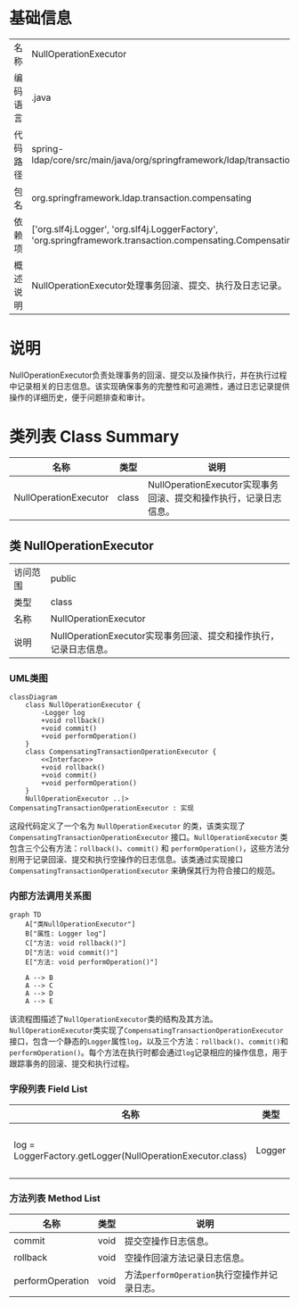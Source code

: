 # 基础信息

|      |      |
|------|------|
| 名称 | NullOperationExecutor |
| 编码语言 | .java |
| 代码路径 | spring-ldap/core/src/main/java/org/springframework/ldap/transaction/compensating/NullOperationExecutor.java |
| 包名 | org.springframework.ldap.transaction.compensating |
| 依赖项 | ['org.slf4j.Logger', 'org.slf4j.LoggerFactory', 'org.springframework.transaction.compensating.CompensatingTransactionOperationExecutor'] |
| 概述说明 | NullOperationExecutor处理事务回滚、提交、执行及日志记录。 |

# 说明

NullOperationExecutor负责处理事务的回滚、提交以及操作执行，并在执行过程中记录相关的日志信息。该实现确保事务的完整性和可追溯性，通过日志记录提供操作的详细历史，便于问题排查和审计。

# 类列表 Class Summary

| 名称   | 类型  | 说明 |
|-------|------|-------------|
| NullOperationExecutor | class | NullOperationExecutor实现事务回滚、提交和操作执行，记录日志信息。 |



## 类 NullOperationExecutor

|      |      |
|------|------|
| 访问范围 | public |
| 类型 | class |
| 名称 | NullOperationExecutor |
| 说明 | NullOperationExecutor实现事务回滚、提交和操作执行，记录日志信息。 |


### UML类图

```mermaid
classDiagram
    class NullOperationExecutor {
        -Logger log
        +void rollback()
        +void commit()
        +void performOperation()
    }
    class CompensatingTransactionOperationExecutor {
        <<Interface>>
        +void rollback()
        +void commit()
        +void performOperation()
    }
    NullOperationExecutor ..|> CompensatingTransactionOperationExecutor : 实现
```

这段代码定义了一个名为 `NullOperationExecutor` 的类，该类实现了 `CompensatingTransactionOperationExecutor` 接口。`NullOperationExecutor` 类包含三个公有方法：`rollback()`、`commit()` 和 `performOperation()`，这些方法分别用于记录回滚、提交和执行空操作的日志信息。该类通过实现接口 `CompensatingTransactionOperationExecutor` 来确保其行为符合接口的规范。


### 内部方法调用关系图

```mermaid
graph TD
    A["类NullOperationExecutor"]
    B["属性: Logger log"]
    C["方法: void rollback()"]
    D["方法: void commit()"]
    E["方法: void performOperation()"]

    A --> B
    A --> C
    A --> D
    A --> E
```

该流程图描述了`NullOperationExecutor`类的结构及其方法。`NullOperationExecutor`类实现了`CompensatingTransactionOperationExecutor`接口，包含一个静态的`Logger`属性`log`，以及三个方法：`rollback()`、`commit()`和`performOperation()`。每个方法在执行时都会通过`log`记录相应的操作信息，用于跟踪事务的回滚、提交和执行过程。

### 字段列表 Field List

| 名称  | 类型  | 说明 |
|-------|-------|------|
| log = LoggerFactory.getLogger(NullOperationExecutor.class) | Logger | 私有静态日志记录器用于NullOperationExecutor类。 |

### 方法列表 Method List

| 名称  | 类型  | 说明 |
|-------|-------|------|
| commit | void | 提交空操作日志信息。 |
| rollback | void | 空操作回滚方法记录日志信息。 |
| performOperation | void | 方法`performOperation`执行空操作并记录日志。 |




